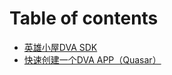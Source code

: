 # Table of contents

* [英雄小屋DVA SDK](README.md)
* [快速创建一个DVA APP（Quasar）](kuai-su-chuang-jian-yi-ge-dva-appquasar.md)

